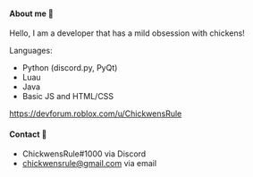 #### About me 🐤
Hello, I am a developer that has a mild obsession with chickens!

Languages:
- Python (discord.py, PyQt)
- Luau
- Java
- Basic JS and HTML/CSS

https://devforum.roblox.com/u/ChickwensRule

#### Contact 💬
* ChickwensRule#1000 via Discord
* chickwensrule@gmail.com via email
